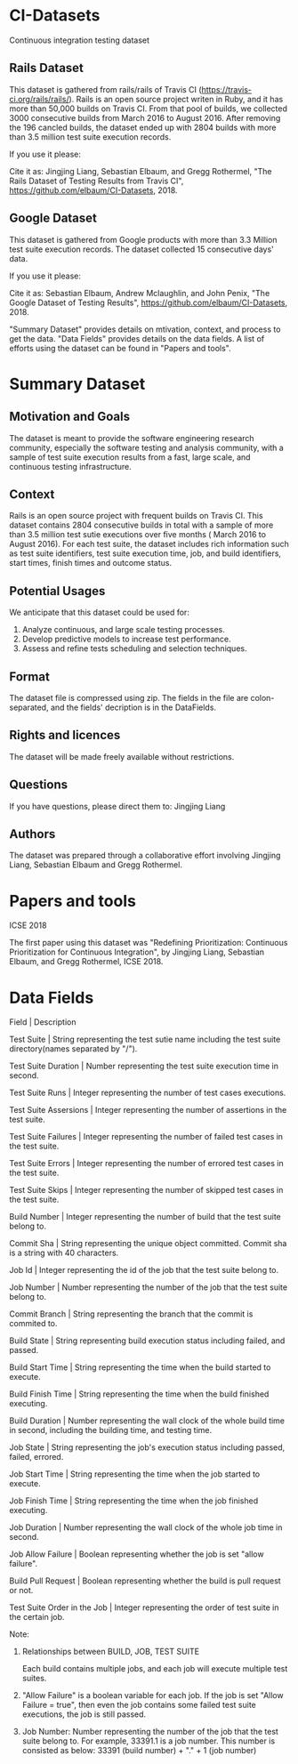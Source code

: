 # CI-Datasets
Continuous integration testing dataset

## Rails Dataset
This dataset is gathered from rails/rails of Travis CI (https://travis-ci.org/rails/rails/). Rails is an open source project writen in Ruby, and it has more than 50,000 builds on Travis CI. From that pool of builds, we collected 3000 consecutive builds from March 2016 to August 2016. After removing the 196 cancled builds, the dataset ended up with 2804 builds with more than 3.5 million test suite execution records.

If you use it please:

Cite it as: Jingjing Liang, Sebastian Elbaum, and Gregg Rothermel, "The Rails Dataset of Testing Results from Travis CI", https://github.com/elbaum/CI-Datasets, 2018.

## Google Dataset
This dataset is gathered from Google products with more than 3.3 Million test suite execution records. The dataset collected 15 consecutive days' data.

If you use it please:

Cite it as: Sebastian Elbaum, Andrew Mclaughlin, and John Penix, "The Google Dataset of Testing Results", https://github.com/elbaum/CI-Datasets, 2018.


"Summary Dataset" provides details on mtivation, context, and process to get the data. "Data Fields" provides details on the data fields. A list of efforts using the dataset can be found in "Papers and tools".




# Summary Dataset

## Motivation and Goals

The dataset is meant to provide the software engineering research community, especially the software testing and analysis community, with a sample of test suite execution results from a fast, large scale, and continuous testing infrastructure. 


## Context

Rails is an open source project with frequent builds on Travis CI. This dataset contains 2804 consecutive builds in total with a sample of more than 3.5 million test sutie executions over five months ( March 2016 to August 2016). For each test suite, the dataset includes rich information such as test suite identifiers, test suite execution time, job, and build identifiers, start times, finish times and outcome status.


## Potential Usages

We anticipate that this dataset could be used for: 
1. Analyze continuous, and large scale testing processes. 
2. Develop predictive models to increase test performance.
3. Assess and refine tests scheduling and selection techniques.


## Format

The dataset file is compressed using zip. The fields in the file are colon-separated, and the fields' decription is in the DataFields.


## Rights and licences

The dataset will be made freely available without restrictions.


## Questions

If you have questions, please direct them to: Jingjing Liang


## Authors

The dataset was prepared through a collaborative effort involving Jingjing Liang, Sebastian Elbaum and Gregg Rothermel.




# Papers and tools

ICSE 2018

The first paper using this dataset was "Redefining Prioritization: Continuous Prioritization for Continuous Integration", by Jingjing Liang, Sebastian Elbaum, and Gregg Rothermel, ICSE 2018.




# Data Fields

 Field   | Description                                 

 Test Suite  | String representing the test sutie name including the test suite directory(names separated by "/").

 Test Suite Duration | Number representing the test suite execution time in second.
 
 Test Suite Runs     | Integer representing the number of test cases executions.
 
 Test Suite Assersions | Integer representing the number of assertions in the test suite.
 
 Test Suite Failures | Integer representing the number of failed test cases in the test suite.                           
 
 Test Suite Errors   | Integer representing the number of errored test cases in the test suite.
 
 Test Suite Skips    | Integer representing the number of skipped test cases in the test suite.
 
 Build Number        | Integer representing the number of build that the test suite belong to.
 
 Commit Sha          | String representing the unique object committed. Commit sha is a string with 40 characters.
 
 Job Id              | Integer representing the id of the job that the test suite belong to.
 
 Job Number          | Number representing the number of the job that the test suite belong to. 
 
 Commit Branch       | String representing the branch that the commit is commited to.
 
 Build State         | String representing build execution status including failed, and passed.
 
 Build Start Time    | String representing the time when the build started to execute.
 
 Build Finish Time   | String representing the time when the build finished executing.
 
 Build Duration      | Number representing the wall clock of the whole build time in second, including the building time, 
 and testing time.
 
 Job State           | String representing the job's execution status including passed, failed, errored.
 
 Job Start Time      | String representing the time when the job started to execute.
 
 Job Finish Time     | String representing the time when the job finished executing.
 
 Job Duration        | Number representing the wall clock of the whole job time in second.
 
 Job Allow Failure   | Boolean representing whether the job is set "allow failure".
 
 Build Pull Request  | Boolean representing whether the build is pull request or not.
 
 Test Suite Order in the Job     | Integer representing the order of test suite in the certain job.





Note:

1. Relationships between BUILD, JOB, TEST SUITE

   Each build contains multiple jobs, and each job will execute multiple test suites.

2. "Allow Failure" is a boolean variable for each job. If the job is set "Allow Failure = true", then even the job contains some failed test suite executions, the job is still passed.

3. Job Number: Number representing the number of the job that the test suite belong to. For example, 33391.1 is a job number. This number is consisted as below:
			33391 (build number) + "." + 1 (job number)






